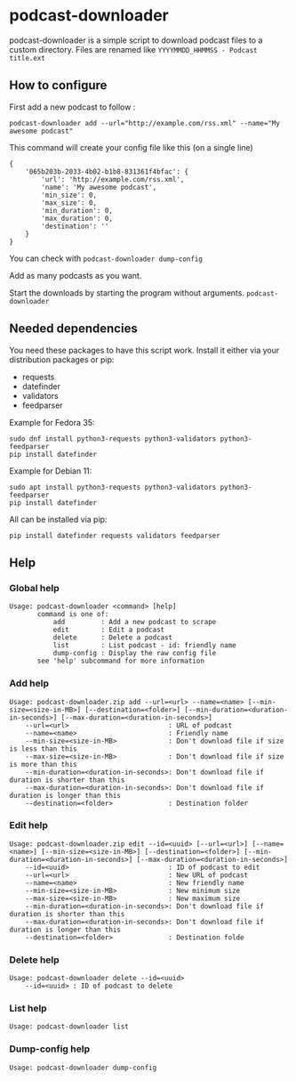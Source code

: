# podcast-downloader

podcast-downloader is a simple script to download podcast files to a custom directory. Files are renamed like `YYYYMMDD_HHMMSS - Podcast title.ext`

## How to configure

First add a new podcast to follow :

    podcast-downloader add --url="http://example.com/rss.xml" --name="My awesome podcast"

This command will create your config file like this (on a single line)

    {
        '065b203b-2033-4b02-b1b8-831361f4bfac': {
            'url': 'http://example.com/rss.xml',
            'name': 'My awesome podcast',
            'min_size': 0,
            'max_size': 0,
            'min_duration': 0,
            'max_duration': 0,
            'destination': ''
        }
    }

You can check with `podcast-downloader dump-config`

Add as many podcasts as you want.

Start the downloads by starting the program without arguments. `podcast-downloader`

## Needed dependencies

You need these packages to have this script work. Install it either via your distribution packages or pip:

- requests
- datefinder
- validators
- feedparser

Example for Fedora 35:

    sudo dnf install python3-requests python3-validators python3-feedparser
    pip install datefinder

Example for Debian 11:

    sudo apt install python3-requests python3-validators python3-feedparser
    pip install datefinder

All can be installed via pip:

    pip install datefinder requests validators feedparser

## Help

### Global help

    Usage: podcast-downloader <command> [help]
           command is one of:
               add         : Add a new podcast to scrape
               edit        : Edit a podcast
               delete      : Delete a podcast
               list        : List podcast - id: friendly name
               dump-config : Display the raw config file
           see 'help' subcommand for more information

### Add help

    Usage: podcast-downloader.zip add --url=<url> --name=<name> [--min-size=<size-in-MB>] [--destination=<folder>] [--min-duration=<duration-in-seconds>] [--max-duration=<duration-in-seconds>]
        --url=<url>                         : URL of podcast
        --name=<name>                       : Friendly name
        --min-size=<size-in-MB>             : Don't download file if size is less than this
        --max-size=<size-in-MB>             : Don't download file if size is more than this
        --min-duration=<duration-in-seconds>: Don't download file if duration is shorter than this
        --max-duration=<duration-in-seconds>: Don't download file if duration is longer than this
        --destination=<folder>              : Destination folder

### Edit help

    Usage: podcast-downloader.zip edit --id=<uuid> [--url=<url>] [--name=<name>] [--min-size=<size-in-MB>] [--destination=<folder>] [--min-duration=<duration-in-seconds>] [--max-duration=<duration-in-seconds>]
        --id=<uuid>                         : ID of podcast to edit
        --url=<url>                         : New URL of podcast
        --name=<name>                       : New friendly name
        --min-size=<size-in-MB>             : New minimum size
        --max-size=<size-in-MB>             : New maximum size
        --min-duration=<duration-in-seconds>: Don't download file if duration is shorter than this
        --max-duration=<duration-in-seconds>: Don't download file if duration is longer than this
        --destination=<folder>              : Destination folde

### Delete help

    Usage: podcast-downloader delete --id=<uuid>
        --id=<uuid> : ID of podcast to delete

### List help

    Usage: podcast-downloader list

### Dump-config help

    Usage: podcast-downloader dump-config
